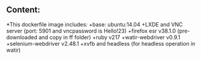 ## Content:
*This dockerfile image includes:
 +base:  ubuntu:14.04
 +LXDE and VNC server (port: 5901 and vncpassword is Hello!23)
 +firefox esr v38.1.0 (pre-downloaded and copy in ff folder)
 +ruby v217
 +watir-webdriver v0.9.1
 +selenium-webdriver v2.48.1
 +xvfb and headless (for headless operation in watir)


